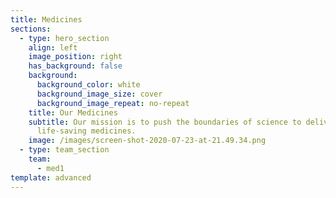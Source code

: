 ```yaml
---
title: Medicines
sections:
  - type: hero_section
    align: left
    image_position: right
    has_background: false
    background:
      background_color: white
      background_image_size: cover
      background_image_repeat: no-repeat
    title: Our Medicines
    subtitle: Our mission is to push the boundaries of science to deliver
      life-saving medicines.
    image: /images/screen-shot-2020-07-23-at-21.49.34.png
  - type: team_section
    team:
      - med1
template: advanced
---
```

